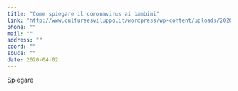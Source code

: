 ```yaml
---
title: "Come spiegare il coronavirus ai bambini"
link: "http://www.culturaesviluppo.it/wordpress/wp-content/uploads/2020/03/agia_decalogo_covid19.pdf.pdf"
phone: ""
mail: ""
address: ""
coord: ""
souce: ""
date: 2020-04-02
---
```


Spiegare
